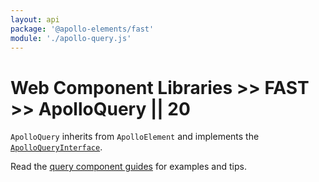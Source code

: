 ```yaml
---
layout: api
package: '@apollo-elements/fast'
module: './apollo-query.js'
---
```

# Web Component Libraries >> FAST >> ApolloQuery || 20

`ApolloQuery` inherits from `ApolloElement` and implements the [`ApolloQueryInterface`](/api/interfaces/query/).

Read the [query component guides](../../../../guides/building-apps/queries/) for examples and tips.
